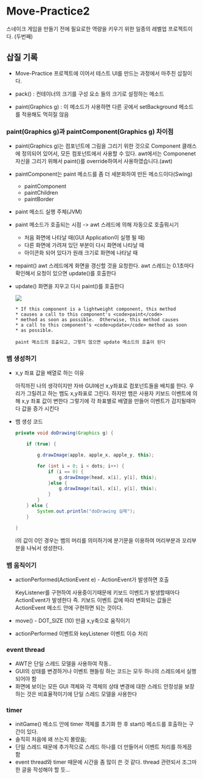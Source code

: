 # Move-Practice2

스네이크 게임을 만들기 전에 필요로한 역량을 키우기 위한 일종의 레벨업 프로젝트이다. (두번째)



## 삽질 기록

- Move-Practice 프로젝트에 이어서 테스트 UI를 만드는 과정에서 마주친 삽질이다.

- pack() : 컨테이너의 크기를 구성 요소 들의 크기로 설정하는 메소드
- paint(Graphics g) : 이 메소드가 사용하면 다른 곳에서 setBackground 메소드를 적용해도 먹히질 않음

### paint(Graphics g)과 paintComponent(Graphics g) 차이점

- paint(Graphics g)는 컴포넌트에 그림을 그리기 위한 것으로 Component 클래스에 정의되어 있어서, 모든 컴포넌트에서 사용할 수 있다.
  awt에서는 Componenet 자신을 그리기 위해서 paint()를 override하여서 사용하였습니다.(awt) 

- paintComponent는 paint 메소드를 좀 더 세분화하여 만든 메소드이다(Swing)

  - paintComponent
  - paintChildren
  - paintBorder

- paint 메소드 실행 주체(JVM)

- paint 메소드가 호출되는 시점 -> awt 스레드에 의해 자동으로 호출뭐시기

  - 처음 화면에 나타날 때(GUI Application이 실행 될 때)
  - 다른 화면에 가려져 있던 부분이 다시 화면에 나타날 때
  - 아이콘화 되어 있다가 원래 크기로 화면에 나타날 때

- repaint() awt 스레드에게 화면을 갱신할 것을 요청한다. awt 스레드는 0.1초마다 확인해서 요청이 있으면 update()를 호출한다

- update() 화면을 지우고 다시 paint()를 호출한다

  ![](https://images.velog.io/images/ljs0429777/post/54b84c73-f651-4f17-8ea1-4ac8f5c1279c/%E1%84%89%E1%85%B3%E1%84%8F%E1%85%B3%E1%84%85%E1%85%B5%E1%86%AB%E1%84%89%E1%85%A3%E1%86%BA%202020-06-09%20%E1%84%8B%E1%85%A9%E1%84%92%E1%85%AE%2011.13.22.png)

  ```
  * If this component is a lightweight component, this method
  * causes a call to this component's <code>paint</code>
  * method as soon as possible.  Otherwise, this method causes
  * a call to this component's <code>update</code> method as soon
  * as possible.
  
  paint 메소드의 호출되고, 그렇지 않으면 update 메소드의 호출이 된다
  ```

  

### 뱀 생성하기

- x,y 좌표 값을 배열로 하는 이유

  아직까진 나의 생각이지만 자바 GUI에선 x,y좌표로 컴포넌트들을 배치를 한다. 우리가 그릴려고 하는 뱀도 x,y좌표로 그린다. 하지만 뱀은 사용자 키보드 이벤트에 의해 x,y 좌표 값이 변한다 그렇기에 각 좌표별로 배열을 만들어 이벤트가 감지될때마다 값을 증가 시킨다

- 뱀 생성 코드

  ```java
  private void doDrawing(Graphics g) {
  
      if (true) {
  
          g.drawImage(apple, apple_x, apple_y, this);
  
          for (int i = 0; i < dots; i++) {
              if (i == 0) {
                  g.drawImage(head, x[i], y[i], this);
              }else {
                  g.drawImage(tail, x[i], y[i], this);
              }
          }
      } else {
          System.out.println("doDrawing 실패");
      }
  
  }
  ```

  i의 값이 0인 경우는 뱀의 머리를 의미하기에 분기문을 이용하여 머리부분과 꼬리부분을 나눠서 생성한다.

### 뱀 움직이기

- actionPerformed(ActionEvent e) - ActionEvent가 발생하면 호출

  KeyListener를 구현하여 사용중이기때문에 키보드 이벤트가 발생할때마다 ActionEvent가 발생한다 즉. 키보드 이벤트 값에 따라 변화되는 값들은 ActionEvent 메소드 안에 구현하면 되는 것이다.

- move() - DOT_SIZE (10) 만큼 x,y축으로 움직이기

- actionPerformed 이벤트와 keyListener 이벤트 이슈 처리

### event thread

- AWT은 단일 스레드 모델을 사용하여 작동..
- GUI의 상태를 변경하거나 이벤트 핸들링 하는 코드는 모두 하나의 스레드에서 실행되어야 함
- 화면에 보이는 모든 GUI 객체와 각 객체의 상태 변경에 대한 스레드 안정성을 보장하는 것은 비효율적이기에 단일 스레드 모델을 사용한다

### timer

- initGame() 메소드 안에 timer 객체를 초기화 한 후 start() 메소드를 호출하는 구간이 있다.
- 솔직히 처음에 왜 쓰는지 몰랐음;
- 단일 스레드 때문에 추가적으로 스레드 하나를 더 만들어서 이벤트 처리를 하게끔 함
- event thread와 timer 때문에 시간을 좀 많이 쓴 것 같다. thread 관련되서 조그마한 글을 작성해야 할 듯...

